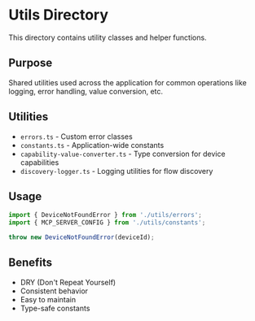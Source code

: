 # Utils Directory

This directory contains utility classes and helper functions.

## Purpose
Shared utilities used across the application for common operations like logging, error handling, value conversion, etc.

## Utilities
- `errors.ts` - Custom error classes
- `constants.ts` - Application-wide constants
- `capability-value-converter.ts` - Type conversion for device capabilities
- `discovery-logger.ts` - Logging utilities for flow discovery

## Usage
```typescript
import { DeviceNotFoundError } from './utils/errors';
import { MCP_SERVER_CONFIG } from './utils/constants';

throw new DeviceNotFoundError(deviceId);
```

## Benefits
- DRY (Don't Repeat Yourself)
- Consistent behavior
- Easy to maintain
- Type-safe constants

